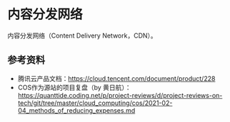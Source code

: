# 内容分发网络

内容分发网络（Content Delivery Network，CDN）。

## 参考资料

- 腾讯云产品文档：https://cloud.tencent.com/document/product/228
- COS作为源站的项目复盘（by 黄日航）：https://quanttide.coding.net/p/project-reviews/d/project-reviews-on-tech/git/tree/master/cloud_computing/cos/2021-02-04_methods_of_reducing_expenses.md
